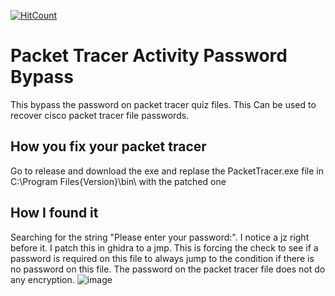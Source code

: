  [![HitCount](https://hits.dwyl.com/sglombicki/PKTBypass.svg?style=flat-square)](http://hits.dwyl.com/sglombicki/PKTBypass)
# Packet Tracer Activity Password Bypass
This bypass the password on packet tracer quiz files. This Can be used to recover cisco packet tracer file passwords.

## How you fix your packet tracer
Go to release and download the exe and replase the PacketTracer.exe file in C:\Program Files\{Version}\bin\ with the patched one

## How I found it
Searching for the string "Please enter your password:". I notice a jz right before it. I patch this in ghidra to a jmp. This is forcing the check to see if a password is required on this file to always jump to the condition if there is no password on this file. The password on the packet tracer file does not do any encryption. 
![image](https://github.com/SGlombicki/PKTBypass/assets/54868891/e8630f1e-8723-413c-afc0-9ac43184aa44)
